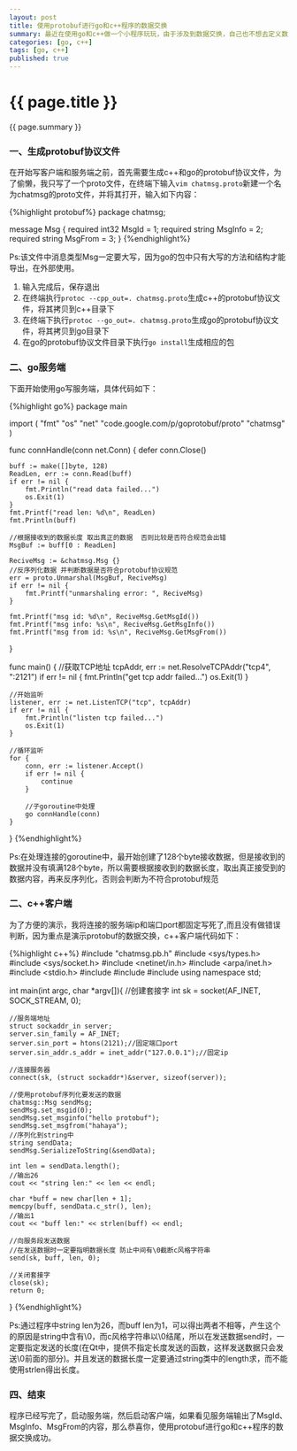 ```yaml
---
layout: post
title: 使用protobuf进行go和c++程序的数据交换
summary: 最近在使用go和c++做一个小程序玩玩，由于涉及到数据交换，自己也不想去定义数据格式，于是就使用了goole protocol buffer(简称protobuf),protobuf使用起来很方便，但是在使用的过程中也遇到了一些问题，于是重新写了一个小程序模拟go和c++之间的通信，并记录下容易出问题的地方。其中c++写客户端，go用来写服务端，好了，那么开始吧~
categories: [go, c++]
tags: [go, c++]
published: true
---
```


# {{ page.title }} #
{{ page.summary }}

### 一、生成protobuf协议文件 ###
在开始写客户端和服务端之前，首先需要生成c++和go的protobuf协议文件，为了偷懒，我只写了一个proto文件，在终端下输入`vim chatmsg.proto`新建一个名为chatmsg的proto文件，并将其打开，输入如下内容：  

{%highlight protobuf%}
package chatmsg;

message Msg
{
    required int32 MsgId = 1;
    required string MsgInfo = 2;
    required string MsgFrom = 3;
}
{%endhighlight%}
  
Ps:该文件中消息类型Msg一定要大写，因为go的包中只有大写的方法和结构才能导出，在外部使用。  

1. 输入完成后，保存退出  
2. 在终端执行`protoc --cpp_out=. chatmsg.proto`生成c++的protobuf协议文件，将其拷贝到c++目录下  
3. 在终端下执行`protoc --go_out=. chatmsg.proto`生成go的protobuf协议文件，将其拷贝到go目录下  
4. 在go的protobuf协议文件目录下执行`go install`生成相应的包  

### 二、go服务端 ###
下面开始使用go写服务端，具体代码如下：  

{%highlight go%}
package main

import (
    "fmt"
    "os"
    "net"
    "code.google.com/p/goprotobuf/proto"
    "chatmsg"
)

func connHandle(conn net.Conn) {
    defer conn.Close()

    buff := make([]byte, 128)
    ReadLen, err := conn.Read(buff)
    if err != nil {
        fmt.Println("read data failed...")
        os.Exit(1)
    }
    fmt.Printf("read len: %d\n", ReadLen)
    fmt.Println(buff)

    //根据接收到的数据长度 取出真正的数据  否则比较是否符合规范会出错
    MsgBuf := buff[0 : ReadLen]

    ReciveMsg := &chatmsg.Msg {}
    //反序列化数据 并判断数据是否符合protobuf协议规范
    err = proto.Unmarshal(MsgBuf, ReciveMsg)
    if err != nil {
        fmt.Printf("unmarshaling error: ", ReciveMsg)
    }

    fmt.Printf("msg id: %d\n", ReciveMsg.GetMsgId())
    fmt.Printf("msg info: %s\n", ReciveMsg.GetMsgInfo())
    fmt.Printf("msg from id: %s\n", ReciveMsg.GetMsgFrom())
}

func main() {
    //获取TCP地址
    tcpAddr, err := net.ResolveTCPAddr("tcp4", ":2121")
    if err != nil {
        fmt.Println("get tcp addr failed...")
        os.Exit(1)
    }

    //开始监听
    listener, err := net.ListenTCP("tcp", tcpAddr)
    if err != nil {
        fmt.Println("listen tcp failed...")
        os.Exit(1)
    }

    //循环监听
    for {
        conn, err := listener.Accept()
        if err != nil {
            continue
        }

        //子goroutine中处理
        go connHandle(conn)
    }
}
{%endhighlight%}
  
Ps:在处理连接的goroutine中，最开始创建了128个byte接收数据，但是接收到的数据并没有填满128个byte，所以需要根据接收到的数据长度，取出真正接受到的数据内容，再来反序列化，否则会判断为不符合protobuf规范

### 二、c++客户端 ###
为了方便的演示，我将连接的服务端ip和端口port都固定写死了,而且没有做错误判断，因为重点是演示protobuf的数据交换，c++客户端代码如下：  

{%highlight c++%}
#include "chatmsg.pb.h"
#include <sys/types.h>
#include <sys/socket.h>
#include <netinet/in.h>
#include <arpa/inet.h>
#include <stdio.h>
#include <cstring>
#include <iostream>
#include <string>
using namespace std;

int main(int argc, char *argv[]){
    //创建套接字
    int sk = socket(AF_INET, SOCK_STREAM, 0);

    //服务端地址
    struct sockaddr_in server;
    server.sin_family = AF_INET;
    server.sin_port = htons(2121);//固定端口port
    server.sin_addr.s_addr = inet_addr("127.0.0.1");//固定ip

    //连接服务器
    connect(sk, (struct sockaddr*)&server, sizeof(server));

    //使用protobuf序列化要发送的数据
    chatmsg::Msg sendMsg;
    sendMsg.set_msgid(0);
    sendMsg.set_msginfo("hello protobuf");
    sendMsg.set_msgfrom("hahaya");
    //序列化到string中
    string sendData;
    sendMsg.SerializeToString(&sendData);

    int len = sendData.length();
    //输出26
    cout << "string len:" << len << endl;

    char *buff = new char[len + 1];
    memcpy(buff, sendData.c_str(), len);
    //输出1
    cout << "buff len:" << strlen(buff) << endl;

    //向服务段发送数据
    //在发送数据时一定要指明数据长度 防止中间有\0截断c风格字符串
    send(sk, buff, len, 0);

    //关闭套接字
    close(sk);
    return 0;
}
{%endhighlight%}
  
Ps:通过程序中string len为26，而buff len为1，可以得出两者不相等，产生这个的原因是string中含有\0，而c风格字符串以\0结尾，所以在发送数据send时，一定要指定发送的长度(在Qt中，提供不指定长度发送的函数，这样发送数据只会发送\0前面的部分)。并且发送的数据长度一定要通过string类中的length求，而不能使用strlen得出长度。

### 四、结束 ###
程序已经写完了，启动服务端，然后启动客户端，如果看见服务端输出了MsgId、MsgInfo、MsgFrom的内容，那么恭喜你，使用protobuf进行go和c++程序的数据交换成功。
